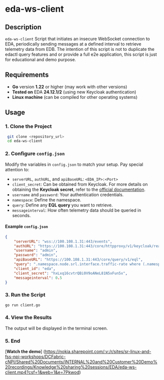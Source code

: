 # eda-ws-client

## Description

`eda-ws-client` Script that initiates an insecure WebSocket connection to EDA, periodically sending messages at a defined interval to retrieve telemetry data from EDB.
The intention of this script is not to duplicate the edactl query features and or provide a full e2e application, this script is just for educational and demo purpose.

## Requirements

- **Go** version **1.22** or higher (may work with other versions)
- **Tested on** EDA **24.12.1/2** (using new Keycloak authentication)
- **Linux machine** (can be compiled for other operating systems)

## Usage

### 1. Clone the Project

```sh
 git clone <repository_url>
 cd eda-ws-client
```

### 2. Configure `config.json`

Modify the variables in `config.json` to match your setup. Pay special attention to:

- `serverURL`, `authURL`, and `apiBaseURL`: `<EDA_IP>:<Port>`
- `client_secret`: Can be obtained from Keycloak.
    For more details on obtaining the **Keycloak secret**, refer to the [official documentation](https://docs.eda.dev/development/api/#authentication).
- `username` and `password`: Your authentication credentials.
- `namespace`: Define the namespace.
- `query`: Define any **EQL query** you want to retrieve.
- `messageinterval`: How often telemetry data should be queried in seconds.

#### Example `config.json`

```json
{
    "serverURL": "wss://100.108.1.31:443/events",
    "authURL": "https://100.108.1.31:443/core/httpproxy/v1/keycloak/realms/eda/protocol/openid-connect/token",
    "username": "admin",
    "password": "admin",
    "apiBaseURL": "https://100.108.1.31:443/core/query/v1/eql",
    "query": ".namespace.node.srl.interface.traffic-rate where (.namespace.node.name = 'leaf1' and .namespace.node.srl.interface.name = 'ethernet-1/1')",
    "client_id": "eda",
    "client_secret": "hxLxq16cvtrQBi0V9oANeL81N5xFun5x",
    "messageinterval": 0.5 
}
```


### 3. Run the Script

```sh
go run client.go
```

### 4. View the Results

The output will be displayed in the terminal screen.

### 5. End


[**Watch the demo**] (https://nokia.sharepoint.com/:v:/r/sites/sr-linux-and-fss-npi-workshops/DCFabric-cNPI/Shared%20Documents/INTERNAL%20and%20Customer%20Demo%20recordings/Knowledge%20sharing%20sessions/EDA/eda-ws-client.mp4?csf=1&web=1&e=7Pkwod)